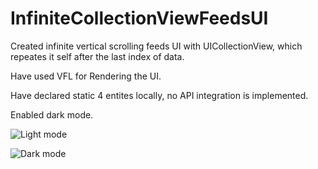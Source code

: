 # InfiniteCollectionViewFeedsUI
Created infinite vertical scrolling feeds UI with UICollectionView, which repeates it self after the last index of data.

Have used VFL for Rendering the UI. 

Have declared static 4 entites locally, no API integration is implemented.

Enabled dark mode.

![Light mode](https://github.com/khyatimirani/InfiniteCollectionViewFeedsUI/blob/master/lightmode.gif)

![Dark mode](https://github.com/khyatimirani/InfiniteCollectionViewFeedsUI/blob/master/darkmode.gif)

